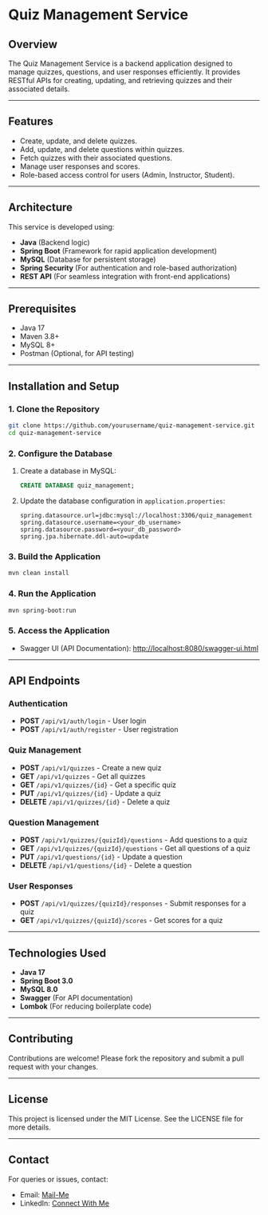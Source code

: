 # Quiz Management Service

## Overview
The Quiz Management Service is a backend application designed to manage quizzes, questions, and user responses efficiently. It provides RESTful APIs for creating, updating, and retrieving quizzes and their associated details.

---

## Features
- Create, update, and delete quizzes.
- Add, update, and delete questions within quizzes.
- Fetch quizzes with their associated questions.
- Manage user responses and scores.
- Role-based access control for users (Admin, Instructor, Student).

---

## Architecture
This service is developed using:
- **Java** (Backend logic)
- **Spring Boot** (Framework for rapid application development)
- **MySQL** (Database for persistent storage)
- **Spring Security** (For authentication and role-based authorization)
- **REST API** (For seamless integration with front-end applications)

---

## Prerequisites
- Java 17
- Maven 3.8+
- MySQL 8+
- Postman (Optional, for API testing)

---

## Installation and Setup

### 1. Clone the Repository
```bash
git clone https://github.com/yourusername/quiz-management-service.git
cd quiz-management-service
```

### 2. Configure the Database
1. Create a database in MySQL:
   ```sql
   CREATE DATABASE quiz_management;
   ```
2. Update the database configuration in `application.properties`:
   ```properties
   spring.datasource.url=jdbc:mysql://localhost:3306/quiz_management
   spring.datasource.username=<your_db_username>
   spring.datasource.password=<your_db_password>
   spring.jpa.hibernate.ddl-auto=update
   ```

### 3. Build the Application
```bash
mvn clean install
```

### 4. Run the Application
```bash
mvn spring-boot:run
```

### 5. Access the Application
- Swagger UI (API Documentation): [http://localhost:8080/swagger-ui.html](http://localhost:8080/swagger-ui.html)

---

## API Endpoints

### Authentication
- **POST** `/api/v1/auth/login` - User login
- **POST** `/api/v1/auth/register` - User registration

### Quiz Management
- **POST** `/api/v1/quizzes` - Create a new quiz
- **GET** `/api/v1/quizzes` - Get all quizzes
- **GET** `/api/v1/quizzes/{id}` - Get a specific quiz
- **PUT** `/api/v1/quizzes/{id}` - Update a quiz
- **DELETE** `/api/v1/quizzes/{id}` - Delete a quiz

### Question Management
- **POST** `/api/v1/quizzes/{quizId}/questions` - Add questions to a quiz
- **GET** `/api/v1/quizzes/{quizId}/questions` - Get all questions of a quiz
- **PUT** `/api/v1/questions/{id}` - Update a question
- **DELETE** `/api/v1/questions/{id}` - Delete a question

### User Responses
- **POST** `/api/v1/quizzes/{quizId}/responses` - Submit responses for a quiz
- **GET** `/api/v1/quizzes/{quizId}/scores` - Get scores for a quiz

---

## Technologies Used
- **Java 17**
- **Spring Boot 3.0**
- **MySQL 8.0**
- **Swagger** (For API documentation)
- **Lombok** (For reducing boilerplate code)

---

## Contributing
Contributions are welcome! Please fork the repository and submit a pull request with your changes.

---

## License
This project is licensed under the MIT License. See the LICENSE file for more details.

---

## Contact
For queries or issues, contact:
- Email: [Mail-Me](shaikameerjann@gmail.com)
- LinkedIn: [Connect With Me](https://linkedin.com/in/ameer-shaikk/)
